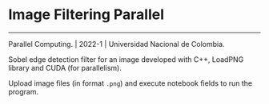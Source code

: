 # Image Filtering Parallel

-----
Parallel Computing. | 2022-1 | Universidad Nacional de Colombia.  

Sobel edge detection filter for an image developed with C++, LoadPNG library and CUDA (for parallelism).  

Upload image files (in format `.png`) and execute notebook fields to run the program.  
